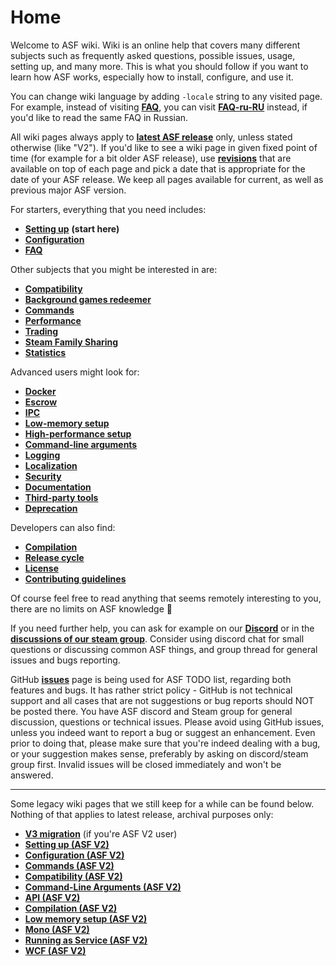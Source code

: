 # Home

Welcome to ASF wiki. Wiki is an online help that covers many different subjects such as frequently asked questions, possible issues, usage, setting up, and many more. This is what you should follow if you want to learn how ASF works, especially how to install, configure, and use it.

You can change wiki language by adding `-locale` string to any visited page. For example, instead of visiting **[FAQ](https://github.com/JustArchi/ArchiSteamFarm/wiki/FAQ)**, you can visit **[FAQ-ru-RU](https://github.com/JustArchi/ArchiSteamFarm/wiki/FAQ-ru-RU)** instead, if you'd like to read the same FAQ in Russian.

All wiki pages always apply to **[latest ASF release](https://github.com/JustArchi/ArchiSteamFarm/releases)** only, unless stated otherwise (like "V2"). If you'd like to see a wiki page in given fixed point of time (for example for a bit older ASF release), use **[revisions](https://github.com/JustArchi/ArchiSteamFarm/wiki/Home/_history)** that are available on top of each page and pick a date that is appropriate for the date of your ASF release. We keep all pages available for current, as well as previous major ASF version.

For starters, everything that you need includes:

* **[Setting up](https://github.com/JustArchi/ArchiSteamFarm/wiki/Setting-up)** **(start here)**
* **[Configuration](https://github.com/JustArchi/ArchiSteamFarm/wiki/Configuration)**
* **[FAQ](https://github.com/JustArchi/ArchiSteamFarm/wiki/FAQ)**

Other subjects that you might be interested in are:

* **[Compatibility](https://github.com/JustArchi/ArchiSteamFarm/wiki/Compatibility)**
* **[Background games redeemer](https://github.com/JustArchi/ArchiSteamFarm/wiki/Background-games-redeemer)**
* **[Commands](https://github.com/JustArchi/ArchiSteamFarm/wiki/Commands)**
* **[Performance](https://github.com/JustArchi/ArchiSteamFarm/wiki/Performance)**
* **[Trading](https://github.com/JustArchi/ArchiSteamFarm/wiki/Trading)**
* **[Steam Family Sharing](https://github.com/JustArchi/ArchiSteamFarm/wiki/Steam-Family-Sharing)**
* **[Statistics](https://github.com/JustArchi/ArchiSteamFarm/wiki/Statistics)**

Advanced users might look for:

* **[Docker](https://github.com/JustArchi/ArchiSteamFarm/wiki/Docker)**
* **[Escrow](https://github.com/JustArchi/ArchiSteamFarm/wiki/Escrow)**
* **[IPC](https://github.com/JustArchi/ArchiSteamFarm/wiki/IPC)**
* **[Low-memory setup](https://github.com/JustArchi/ArchiSteamFarm/wiki/Low-memory-setup)**
* **[High-performance setup](https://github.com/JustArchi/ArchiSteamFarm/wiki/High-performance-setup)**
* **[Command-line arguments](https://github.com/JustArchi/ArchiSteamFarm/wiki/Command-line-arguments)**
* **[Logging](https://github.com/JustArchi/ArchiSteamFarm/wiki/Logging)**
* **[Localization](https://github.com/JustArchi/ArchiSteamFarm/wiki/Localization)**
* **[Security](https://github.com/JustArchi/ArchiSteamFarm/wiki/Security)**
* **[Documentation](https://github.com/JustArchi/ArchiSteamFarm/wiki/Documentation)**
* **[Third-party tools](https://github.com/JustArchi/ArchiSteamFarm/wiki/Third-party-tools)**
* **[Deprecation](https://github.com/JustArchi/ArchiSteamFarm/wiki/Deprecation)**

Developers can also find:

* **[Compilation](https://github.com/JustArchi/ArchiSteamFarm/wiki/Compilation)**
* **[Release cycle](https://github.com/JustArchi/ArchiSteamFarm/wiki/Release-cycle)**
* **[License](https://github.com/JustArchi/ArchiSteamFarm/wiki/License)**
* **[Contributing guidelines](https://github.com/JustArchi/ArchiSteamFarm/blob/master/.github/CONTRIBUTING.md)**

Of course feel free to read anything that seems remotely interesting to you, there are no limits on ASF knowledge 🙂

If you need further help, you can ask for example on our **[Discord](https://discord.gg/hSQgt8j)** or in the **[discussions of our steam group](http://steamcommunity.com/groups/ascfarm/discussions/1/)**. Consider using discord chat for small questions or discussing common ASF things, and group thread for general issues and bugs reporting.

GitHub **[issues](https://github.com/JustArchi/ArchiSteamFarm/issues)** page is being used for ASF TODO list, regarding both features and bugs. It has rather strict policy - GitHub is not technical support and all cases that are not suggestions or bug reports should NOT be posted there. You have ASF discord and Steam group for general discussion, questions or technical issues. Please avoid using GitHub issues, unless you indeed want to report a bug or suggest an enhancement. Even prior to doing that, please make sure that you're indeed dealing with a bug, or your suggestion makes sense, preferably by asking on discord/steam group first. Invalid issues will be closed immediately and won't be answered.

---

Some legacy wiki pages that we still keep for a while can be found below. Nothing of that applies to latest release, archival purposes only:

* **[V3 migration](https://github.com/JustArchi/ArchiSteamFarm/wiki/_V3-Migration)** (if you're ASF V2 user)
* **[Setting up (ASF V2)](https://github.com/JustArchi/ArchiSteamFarm/wiki/_Setting-up-(ASF-V2))**
* **[Configuration (ASF V2)](https://github.com/JustArchi/ArchiSteamFarm/wiki/_Configuration-(ASF-V2))**
* **[Commands (ASF V2)](https://github.com/JustArchi/ArchiSteamFarm/wiki/_Commands-(ASF-V2))**
* **[Compatibility (ASF V2)](https://github.com/JustArchi/ArchiSteamFarm/wiki/_Compatibility-(ASF-V2))**
* **[Command-Line Arguments (ASF V2)](https://github.com/JustArchi/ArchiSteamFarm/wiki/_Command-Line-Arguments-(ASF-V2))**
* **[API (ASF V2)](https://github.com/JustArchi/ArchiSteamFarm/wiki/_API-(ASF-V2))**
* **[Compilation (ASF V2)](https://github.com/JustArchi/ArchiSteamFarm/wiki/_Compilation-(ASF-V2))**
* **[Low memory setup (ASF V2)](https://github.com/JustArchi/ArchiSteamFarm/wiki/_Low-memory-setup-(ASF-V2))**
* **[Mono (ASF V2)](https://github.com/JustArchi/ArchiSteamFarm/wiki/_Mono-(ASF-V2))**
* **[Running as Service (ASF V2)](https://github.com/JustArchi/ArchiSteamFarm/wiki/_Running-as-Service-(ASF-V2))**
* **[WCF (ASF V2)](https://github.com/JustArchi/ArchiSteamFarm/wiki/_WCF-(ASF-V2))**